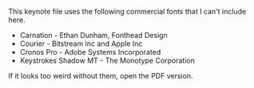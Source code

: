This keynote file uses the following commercial fonts that I can't include here.

* Carnation - Ethan Dunham, Fonthead Design
* Courier - Bitstream Inc and Apple Inc
* Cronos Pro - Adobe Systems Incorporated
* Keystrokes Shadow MT - The Monotype Corporation

If it looks too weird without them, open the PDF version.

